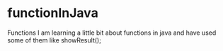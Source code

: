 # functionInJava
Functions
I am learning a little bit about functions in java and have used some of them like showResult();
